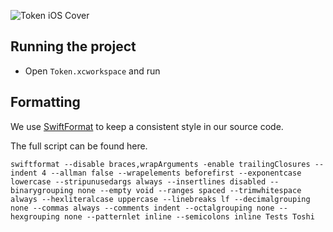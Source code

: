 ![Token iOS Cover](https://raw.githubusercontent.com/tokenbrowser/token-ios-client/master/GitHub/cover.png)

## Running the project

- Open `Token.xcworkspace` and run

## Formatting

We use [SwiftFormat](https://github.com/nicklockwood/SwiftFormat) to keep a consistent style in our source code. 

The full script can be found here.

```
swiftformat --disable braces,wrapArguments -enable trailingClosures --indent 4 --allman false --wrapelements beforefirst --exponentcase lowercase --stripunusedargs always --insertlines disabled --binarygrouping none --empty void --ranges spaced --trimwhitespace always --hexliteralcase uppercase --linebreaks lf --decimalgrouping none --commas always --comments indent --octalgrouping none --hexgrouping none --patternlet inline --semicolons inline Tests Toshi
```
